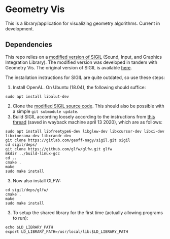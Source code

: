 # Geometry Vis
This is a library/application for visualizing geometry algorithms.
Current in development.

## Dependencies
This repo relies on a [modified version of SIGIL](https://github.com/jacketsj/sigil) (Sound, Input, and Graphics Integration Library).
The modified version was developed in tandem with Geometry Vis.
The original version of SIGIL is available [here](http://www.libsigil.com/).

The installation instructions for SIGIL are quite outdated, so use these steps:
1. Install OpenAL. On Ubuntu (18.04), the following should suffice:
```
sudo apt install libalut-dev
```
2. Clone the [modified SIGIL source code](https://github.com/jacketsj/sigil). This should also be possible with a simple `git submodule update`.
3. Build SIGIL according loosely according to the instructions from [this thread](https://openeuphoria.org/forum/133840.wc) (saved in wayback machine april 13 2020), which are as follows:
```
sudo apt install libfreetype6-dev libglew-dev libxcursor-dev libxi-dev libxinerama-dev libxrandr-dev 
git clone https://gitlab.com/geoff-nagy/sigil.git sigil 
cd sigil/deps/ 
git clone https://github.com/glfw/glfw.git glfw 
mkdir ../build-linux-gcc 
cd ..
cmake .
make 
sudo make install
```
3. Now also install GLFW:
```
cd sigil/deps/glfw/
cmake .
make 
sudo make install
```
3. To setup the shared library for the first time (actually allowing programs to run):
```
echo $LD_LIBRARY_PATH
export LD_LIBRARY_PATH=/usr/local/lib:$LD_LIBRARY_PATH
```
